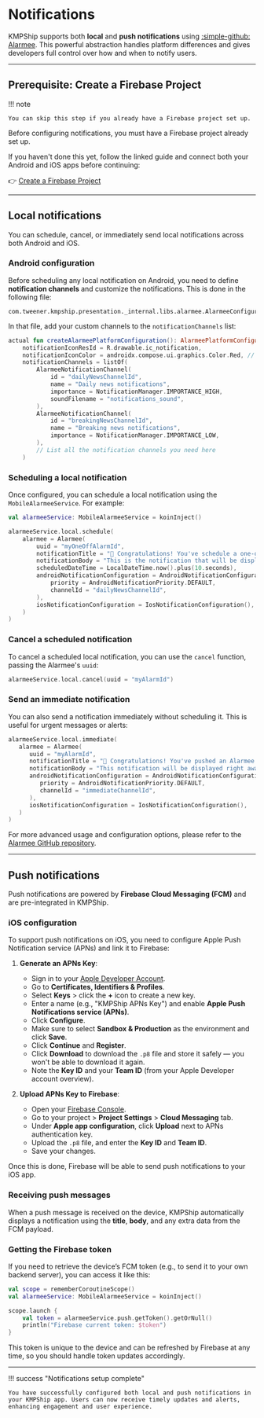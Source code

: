 # Notifications

KMPShip supports both **local** and **push notifications** using [:simple-github: Alarmee](https://github.com/Tweener/alarmee).
This powerful abstraction handles platform differences and gives developers full control over how and when to notify users.

---

## Prerequisite: Create a Firebase Project

!!! note

    You can skip this step if you already have a Firebase project set up. 

Before configuring notifications, you must have a Firebase project already set up.

If you haven't done this yet, follow the linked guide and connect both your Android and iOS apps before continuing:

👉 [Create a Firebase Project](../tutorials/create-firebase-project.md)

---

## Local notifications

You can schedule, cancel, or immediately send local notifications across both Android and iOS.

### Android configuration

Before scheduling any local notification on Android, you need to define **notification channels** and customize the notifications. This is done in the following file:

```
com.tweener.kmpship.presentation._internal.libs.alarmee.AlarmeeConfiguration.android.kt
```

In that file, add your custom channels to the `notificationChannels` list:

```kotlin
actual fun createAlarmeePlatformConfiguration(): AlarmeePlatformConfiguration =
    notificationIconResId = R.drawable.ic_notification,
    notificationIconColor = androidx.compose.ui.graphics.Color.Red, // Defaults to Color.Transparent is not specified
    notificationChannels = listOf(
        AlarmeeNotificationChannel(
            id = "dailyNewsChannelId",
            name = "Daily news notifications",
            importance = NotificationManager.IMPORTANCE_HIGH,
            soundFilename = "notifications_sound",
        ),
        AlarmeeNotificationChannel(
            id = "breakingNewsChannelId",
            name = "Breaking news notifications",
            importance = NotificationManager.IMPORTANCE_LOW,
        ),
        // List all the notification channels you need here
    )
```

### Scheduling a local notification

Once configured, you can schedule a local notification using the `MobileAlarmeeService`. For example:

```kotlin
val alarmeeService: MobileAlarmeeService = koinInject()

alarmeeService.local.schedule(
    alarmee = Alarmee(
        uuid = "myOneOffAlarmId",
        notificationTitle = "🎉 Congratulations! You've schedule a one-off Alarmee!",
        notificationBody = "This is the notification that will be displayed 10 seconds from now.",
        scheduledDateTime = LocalDateTime.now().plus(10.seconds),
        androidNotificationConfiguration = AndroidNotificationConfiguration(
            priority = AndroidNotificationPriority.DEFAULT,
            channelId = "dailyNewsChannelId",
        ),
        iosNotificationConfiguration = IosNotificationConfiguration(),
    )
)
```

### Cancel a scheduled notification

To cancel a scheduled local notification, you can use the `cancel` function, passing the Alarmee's `uuid`:

```kotlin
alarmeeService.local.cancel(uuid = "myAlarmId")
```

### Send an immediate notification

You can also send a notification immediately without scheduling it. This is useful for urgent messages or alerts:

```kotlin
alarmeeService.local.immediate(
   alarmee = Alarmee(
      uuid = "myAlarmId",
      notificationTitle = "🚀 Congratulations! You've pushed an Alarmee right now!",
      notificationBody = "This notification will be displayed right away",
      androidNotificationConfiguration = AndroidNotificationConfiguration( // Required configuration for Android target only (this parameter is ignored on iOS)
         priority = AndroidNotificationPriority.DEFAULT,
         channelId = "immediateChannelId",
      ),
      iosNotificationConfiguration = IosNotificationConfiguration(),
   )
)
```

For more advanced usage and configuration options, please refer to the [Alarmee GitHub repository](https://github.com/Tweener/alarmee).

---

## Push notifications

Push notifications are powered by **Firebase Cloud Messaging (FCM)** and are pre-integrated in KMPShip.

### iOS configuration

To support push notifications on iOS, you need to configure Apple Push Notification service (APNs) and link it to Firebase:

1. **Generate an APNs Key**:

    * Sign in to your [Apple Developer Account](https://developer.apple.com/account/).
    * Go to **Certificates, Identifiers & Profiles**.
    * Select **Keys** > click the **+** icon to create a new key.
    * Enter a name (e.g., "KMPShip APNs Key") and enable **Apple Push Notifications service (APNs)**.
    * Click **Configure**.
    * Make sure to select **Sandbox & Production** as the environment and click **Save**.
    * Click **Continue** and **Register**.
    * Click **Download** to download the `.p8` file and store it safely — you won't be able to download it again.
    * Note the **Key ID** and your **Team ID** (from your Apple Developer account overview).

2. **Upload APNs Key to Firebase**:

    * Open your [Firebase Console](https://console.firebase.google.com/).
    * Go to your project > **Project Settings** > **Cloud Messaging** tab.
    * Under **Apple app configuration**, click **Upload** next to APNs authentication key.
    * Upload the `.p8` file, and enter the **Key ID** and **Team ID**.
    * Save your changes.

Once this is done, Firebase will be able to send push notifications to your iOS app.

### Receiving push messages

When a push message is received on the device, KMPShip automatically displays a notification using the **title**, **body**, and any extra data from the FCM payload.

### Getting the Firebase token

If you need to retrieve the device’s FCM token (e.g., to send it to your own backend server), you can access it like this:

```kotlin
val scope = rememberCoroutineScope()
val alarmeeService: MobileAlarmeeService = koinInject()

scope.launch {
    val token = alarmeeService.push.getToken().getOrNull()
    println("Firebase current token: $token")
}
```

This token is unique to the device and can be refreshed by Firebase at any time, so you should handle token updates accordingly.

---

!!! success "Notifications setup complete"

    You have successfully configured both local and push notifications in your KMPShip app. Users can now receive timely updates and alerts, enhancing engagement and user experience.
